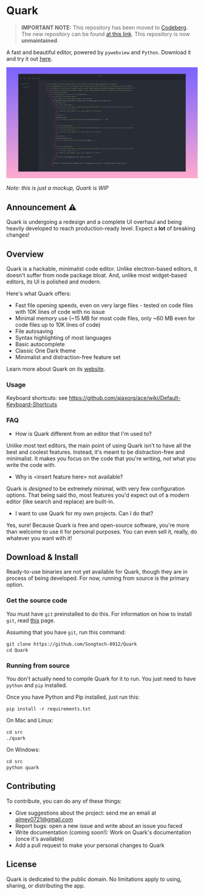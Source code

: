 # Quark

> **IMPORTANT NOTE:** This repository has been moved to [Codeberg](https://codeberg.org). The new repository can be found [at this link](https://codeberg.org/songtech-0912/Quark). This repository is now **unmaintained**.

A fast and beautiful editor, powered by `pywebview` and `Python`. Download it and try it out [here](release_notes/release-0.1.1-alpha.md).

![UI mockup of Quark](assets/mockup.png)

_Note: this is just a mockup, Quark is WIP_

## Announcement :warning:

Quark is undergoing a redesign and a complete UI overhaul and being heavily developed to reach production-ready level. Expect a **lot** of breaking changes!

## Overview

Quark is a hackable, minimalist code editor. Unlike electron-based editors, it doesn't suffer from node package bloat. And, unlike most widget-based editors, its UI is polished and modern.

Here's what Quark offers:

* Fast file opening speeds, even on very large files - tested on code files with 10K lines of code with no issue
* Minimal memory use (~15 MB for most code files, only ~60 MB even for code files up to 10K lines of code)
* File autosaving
* Syntax highlighting of most languages
* Basic autocomplete
* Classic One Dark theme
* Minimalist and distraction-free feature set

Learn more about Quark on its [website](https://songtech-0912.github.io/Quark/).

### Usage

Keyboard shortcuts: see https://github.com/ajaxorg/ace/wiki/Default-Keyboard-Shortcuts

### FAQ

* How is Quark different from an editor that I'm used to?

Unlike most text editors, the main point of using Quark isn't to have all the best and coolest features. Instead, it's meant to be distraction-free and minimalist. It makes you focus on the code that you're writing, *not* what you write the code with.

* Why is \<insert feature here\> not available?

Quark is *designed* to be extremely minimal, with very few configuration options. That being said tho, most features you'd expect out of a modern editor (like search and replace) are built-in.

* I want to use Quark for my own projects. Can I do that?

Yes, sure! Because Quark is free and open-source software, you're more than welcome to use it for personal purposes. You can even sell it, really, do whatever you want with it!

## Download & Install

Ready-to-use binaries are not yet available for Quark, though they are in process of being developed. For now, running from source is the primary option.

### Get the source code

You must have `git` preinstalled to do this. For information on how to install `git`, read [this](https://git-scm.com/book/en/v2/Getting-Started-Installing-Git) page.

Assuming that you have `git`, run this command:

```
git clone https://github.com/Songtech-0912/Quark
cd Quark
```

### Running from source

You don't actually need to compile Quark for it to run. You just need to have `python` and `pip` installed.

Once you have Python and Pip installed, just run this:

```
pip install -r requirements.txt
```

On Mac and Linux:

```
cd src
./quark
```

On Windows:

```
cd src
python quark
```

## Contributing

To contribute, you can do any of these things:

* Give suggestions about the project: send me an email at almey0721@gmail.com
* Report bugs: open a new issue and write about an issue you faced
* Write documentation (coming soon!): Work on Quark's documentation (once it's available)
* Add a pull request to make your personal changes to Quark

## License


Quark is dedicated to the public domain. No limitations apply to using, sharing, or distributing the app.
